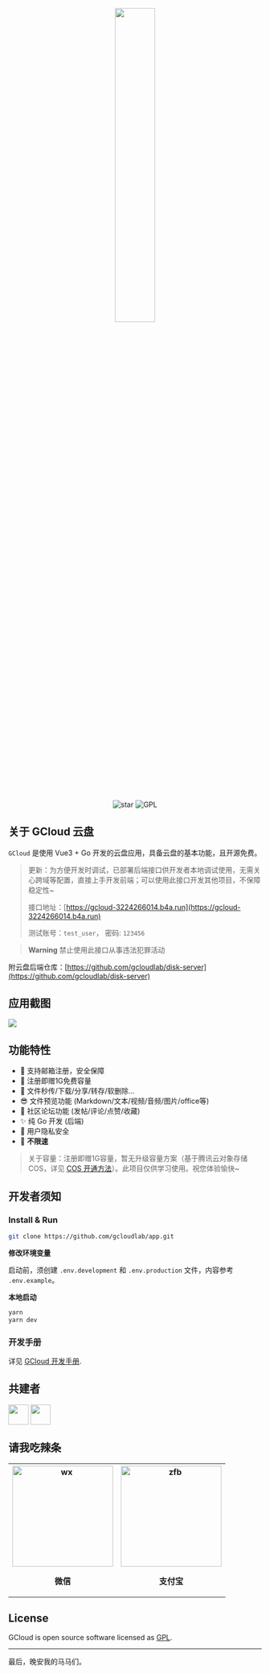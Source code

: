 <p align="center"><img width="40%" align="center" src="https://img-yesmore.vercel.app/gcloud/gcloudx.png"></p>

<div align="center">
    <img src="https://img.shields.io/github/stars/yesmore/gcloud-app.svg?logo=github&style=flat-square" alt="star"/>
	<img src="https://img.shields.io/github/license/yesmore/gcloud-app?style=flat-square" alt="GPL"/>
</div>

## 关于 GCloud 云盘

`GCloud` 是使用 Vue3 + Go 开发的云盘应用，具备云盘的基本功能，且开源免费。

> 更新：为方便开发时调试，已部署后端接口供开发者本地调试使用，无需关心跨域等配置，直接上手开发前端；可以使用此接口开发其他项目，不保障稳定性~
> 
> 接口地址：[https://gcloud-3224266014.b4a.run](https://gcloud-3224266014.b4a.run)
>
> 测试账号：`test_user`， 密码: `123456`

> **Warning**
> 禁止使用此接口从事违法犯罪活动

附云盘后端仓库：[https://github.com/gcloudlab/disk-server](https://github.com/gcloudlab/disk-server)

## 应用截图

<img  src='https://raw.githubusercontents.com/yesmore/img/main/gcloud/gcloud-app.png'/>


## 功能特性

- 🎯 支持邮箱注册，安全保障
- 🦄 注册即赠1G免费容量
- 🚀 文件秒传/下载/分享/转存/软删除...
- 😎 文件预览功能 (Markdown/文本/视频/音频/图片/office等)
- 🤖 社区论坛功能 (发帖/评论/点赞/收藏)
- ✨ 纯 Go 开发 (后端)
- 👻 用户隐私安全
- 🎨 **不限速** 

> 关于容量：注册即赠1G容量，暂无升级容量方案（基于腾讯云对象存储 COS，详见 [COS 开通方法](https://github.com/gcloudlab/disk-server/blob/master/docs/README.md#%E5%AF%B9%E8%B1%A1%E5%AD%98%E5%82%A8-cos-%E9%85%8D%E7%BD%AE)）。此项目仅供学习使用。祝您体验愉快~

## 开发者须知

### Install & Run

```bash
git clone https://github.com/gcloudlab/app.git
```

**修改环境变量**

启动前，须创建 `.env.development` 和 `.env.production` 文件，内容参考 `.env.example`。

**本地启动**

```bash
yarn 
yarn dev
```

### 开发手册

详见 [GCloud 开发手册](https://github.com/gcloudlab/disk-server/tree/master/docs).

## 共建者

<div style="display:flex">
<a href='https://github.com/yesmore'>
 <code><img width='40px' src='https://avatars.githubusercontent.com/u/89140804?v=4' alt=''/></code></a>
&nbsp;
<a href='https://github.com/tinyflake'>
 <code><img width='40px' src='https://avatars.githubusercontent.com/u/87841684?v=4' alt=''/></code></a>
</div>

## 请我吃辣条

<p align="center">
  <table border="0">
    <tr>
        <th  align="center"><img width='200px' src='https://raw.githubusercontents.com/yesmore/img/master/img/81E3D2890C073A52E045D9E49457C3ED.jpg' alt='wx'/> <p>微信</p> </th>
        <th align="center"><img width='200px' src='https://raw.githubusercontents.com/yesmore/img/master/img/849E2934286ACA620B988C523AEBC92B.jpg' alt='zfb'/> <p>支付宝</p> </th>
    </tr>    
  </table>
</p>


## License

GCloud is open source software licensed as [GPL](LICENSE).


---

最后，晚安我的马马们。
